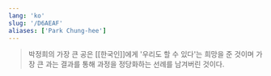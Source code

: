 ```yaml
---
lang: 'ko'
slug: '/D6AEAF'
aliases: ['Park Chung-hee']
---
```


> 박정희의 가장 큰 공은 [[한국인]]에게 '우리도 할 수 있다'는 희망을 준 것이며 가장 큰 과는 결과를 통해 과정을 정당화하는 선례를 남겨버린 것이다.
